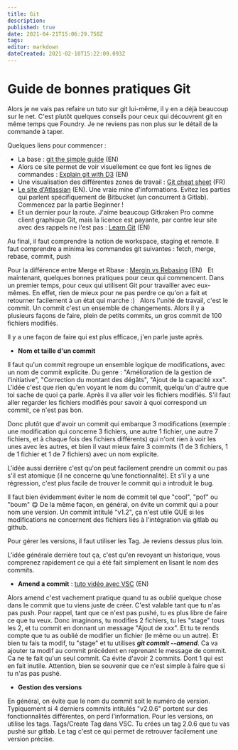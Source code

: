 ```yaml
---
title: Git
description: 
published: true
date: 2021-04-21T15:06:29.758Z
tags: 
editor: markdown
dateCreated: 2021-02-10T15:22:09.093Z
---
```


# Guide de bonnes pratiques Git

Alors je ne vais pas refaire un tuto sur git lui-même, il y en a déjà beaucoup sur le net.
C'est plutôt quelques conseils pour ceux qui découvrent git en même temps que Foundry.
Je ne reviens pas non plus sur le détail de la commande à taper.

Quelques liens pour commencer : 
- La base : [git the simple guide](http://rogerdudler.github.io/git-guide/) (EN)
- Alors ce site permet de voir visuellement ce que font les lignes de commandes : [Explain git with D3](http://onlywei.github.io/explain-git-with-d3/) (EN)
- Une visualisation des différentes zones de travail : [Git cheat sheet](http://ndpsoftware.com/git-cheatsheet.html) (FR)
- [Le site d'Atlassian](https://www.atlassian.com/git) (EN). Une vraie mine d'informations. Evitez les parties qui parlent spécifiquement de Bitbucket (un concurrent à Gitlab). Commencez par la partie Beginner !
- Et un dernier pour la route. J'aime beaucoup Gitkraken Pro comme client graphique Git, mais la licence est payante, par contre leur site avec des rappels ne l'est pas : [Learn Git](https://www.gitkraken.com/learn/git) (EN)
 

Au final, il faut comprendre la notion de workspace, staging et remote.
Il faut comprendre a minima les commandes git suivantes : fetch, merge, rebase, commit, push

Pour la différence entre Merge et Rbase : [Mergin vs Rebasing](https://www.atlassian.com/git/tutorials/merging-vs-rebasing) (EN)
 
Et maintenant, quelques bonnes pratiques pour ceux qui commencent. Dans un premier temps, pour ceux qui utilisent Git pour travailler avec eux-mêmes.
En effet, rien de mieux pour ne pas perdre ce qu'on a fait et retourner facilement à un état qui marche :)
 
Alors l'unité de travail, c'est le commit. Un commit c'est un ensemble de changements.
Alors il y a plusieurs façons de faire, plein de petits commits, un gros commit de 100 fichiers modifiés.

Il y a une façon de faire qui est plus efficace, j'en parle juste après.
 
- **Nom et taille d'un commit**

Il faut qu'un commit regroupe un ensemble logique de modifications, avec un nom de commit explicite. 
Du genre : "Amélioration de la gestion de l'initiative", "Correction du montant des dégâts", "Ajout de la capacité xxx". L'idée c'est que rien qu'en voyant le nom du commit, quelqu'un d'autre que toi sache de quoi ça parle. Après il va aller voir les fichiers modifiés. S'il faut aller regarder les fichiers modifiés pour savoir à quoi correspond un commit, ce n'est pas bon.

Donc plutôt que d'avoir un commit qui embarque 3 modifications (exemple : une modification qui concerne 3 fichiers, une autre 1 fichier, une autre 7 fichiers, et à chaque fois des fichiers différents) qui n'ont rien à voir les unes avec les autres, et bien il vaut mieux faire 3 commits (1 de 3 fichiers, 1 de 1 fichier et 1 de 7 fichiers) avec un nom explicite.

L'idée aussi derrière c'est qu'on peut facilement prendre un commit ou pas s'il est atomique (il ne concerne qu'une fonctionnalité). Et s'il y a une régression, c'est plus facile de trouver le commit qui a introduit le bug.

Il faut bien évidemment éviter le nom de commit tel que "cool", "pof" ou "boum" :yum:
De la même façon, en général, on évite un commit qui a pour nom une version. Un commit intitulé "v1.2", ça n'est utile QUE si les modifications ne concernent des fichiers liés à l'intégration via gitlab ou github.

Pour gérer les versions, il faut utiliser les Tag. Je reviens dessus plus loin.

L'idée générale derrière tout ça, c'est qu'en revoyant un historique, vous comprenez rapidement ce qui a été fait simplement en lisant le nom des commits.
 
- **Amend a commit** : [tuto vidéo avec VSC](https://www.youtube.com/watch?v=tXZc6-fH2pg) (EN)

Alors amend c'est vachement pratique quand tu as oublié quelque chose dans le commit que tu viens juste de créer. C'est valable tant que tu n'as pas push. 
Pour rappel, tant que ce n'est pas pushé, tu es plus libre de faire ce que tu veux. Donc imaginons, tu modifies 2 fichiers, tu les "stage" tous les 2, et tu commit en donnant un message "Ajout de xxx". Et tu te rends compte que tu as oublié de modifier un fichier (le même ou un autre). Et bien tu fais ta modif, tu "stage" et tu utilises ***git commit --amend***. Ca va ajouter ta modif au commit précédent en reprenant le message de commit.
Ca ne te fait qu'un seul commit. Ca évite d'avoir 2 commits. Dont 1 qui est en fait inutile.
Attention, bien se souvenir que ce n'est simple à faire que si tu n'as pas pushé.
 
- **Gestion des versions**

En général, on évite que le nom du commit soit le numéro de version. Typiquement si 4 derniers commits intitulés "v2.0.6" portent sur des fonctionnalités différentes, on perd l'information.
Pour les versions, on utilise les tags. Tags/Create Tag dans VSC. Tu crées un tag 2.0.6 que tu vas pushé sur gitlab. Le tag c'est ce qui permet de retrouver facilement une version précise.

